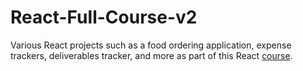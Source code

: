 # React-Full-Course-v2
Various React projects such as a food ordering application, expense trackers, deliverables tracker, and more as part of this React [course](https://www.udemy.com/course/react-the-complete-guide-incl-redux/). 
